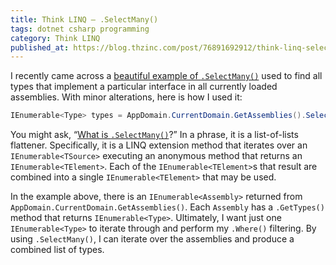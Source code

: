 ```yaml
---
title: Think LINQ – .SelectMany()
tags: dotnet csharp programming
category: Think LINQ
published_at: https://blog.thzinc.com/post/76891692912/think-linq-selectmany
---
```


I recently came across a [beautiful example of `.SelectMany()`][so-answer] used to find all types that implement a particular interface in all currently loaded assemblies. With minor alterations, here is how I used it:

```csharp
IEnumerable<Type> types = AppDomain.CurrentDomain.GetAssemblies().SelectMany(a => a.GetTypes()).Where(t => typeof(MyInterface).IsAssignableFrom(t) && t.IsClass && !t.IsAbstract);
```

You might ask, “[What is `.SelectMany()`][docs-selectmany]?” In a phrase, it is a list-of-lists flattener. Specifically, it is a LINQ extension method that iterates over an `IEnumerable<TSource>` executing an anonymous method that returns an `IEnumerable<TElement>`. Each of the `IEnumerable<TElement>`s that result are combined into a single `IEnumerable<TElement>` that may be used.

In the example above, there is an `IEnumerable<Assembly>` returned from `AppDomain.CurrentDomain.GetAssemblies()`. Each `Assembly` has a `.GetTypes()` method that returns `IEnumerable<Type>`. Ultimately, I want just one `IEnumerable<Type>` to iterate through and perform my `.Where()` filtering. By using `.SelectMany()`, I can iterate over the assemblies and produce a combined list of types.

[so-answer]: https://stackoverflow.com/a/26750/1653492
[docs-selectmany]: https://docs.microsoft.com/en-us/dotnet/api/system.linq.enumerable.selectmany?view=net-6.0#System_Linq_Enumerable_SelectMany__2_System_Collections_Generic_IEnumerable___0__System_Func___0_System_Collections_Generic_IEnumerable___1___
